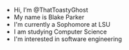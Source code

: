 - Hi, I’m @ThatToastyGhost
- My name is Blake Parker
- I'm currently a Sophomore at LSU
- I am studying Computer Science
- I'm interested in software engineering

<!---
ThatToastyGhost/ThatToastyGhost is a ✨ special ✨ repository because its `README.md` (this file) appears on your GitHub profile.
You can click the Preview link to take a look at your changes.
--->

